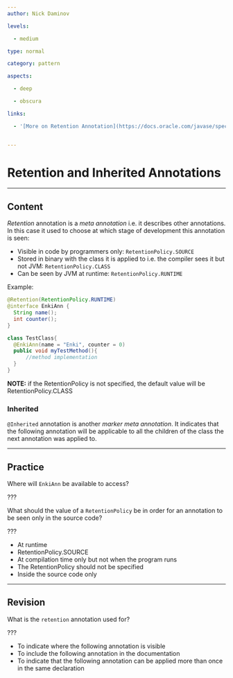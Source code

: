 ```yaml
---
author: Nick Daminov

levels:

  - medium

type: normal

category: pattern

aspects: 

  - deep

  - obscura

links:

  - '[More on Retention Annotation](https://docs.oracle.com/javase/specs/jls/se8/html/jls-9.html#jls-9.6.4.2){website}'


---
```


# Retention and Inherited Annotations

---
## Content

*Retention* annotation is a *meta annotation* i.e. it describes other annotations. In this case it used to choose at which stage of development this annotation is seen:
 - Visible in code by programmers only: `RetentionPolicy.SOURCE`
 - Stored in binary with the class it is applied to i.e. the compiler sees it but not JVM: `RetentionPolicy.CLASS`
 - Can be seen by JVM at runtime: `RetentionPolicy.RUNTIME`

Example:
```java
@Retention(RetentionPolicy.RUNTIME)
@interface EnkiAnn {
  String name();
  int counter();
}

class TestClass{   
  @EnkiAnn(name = "Enki", counter = 0)
  public void myTestMethod(){
      //method implementation
  }
}
```

**NOTE:** if the RetentionPolicy is not specified, the default value will be RetentionPolicy.CLASS

### Inherited

`@Inherited` annotation is another *marker meta annotation*. It indicates that the following annotation will be applicable to all the children of the class the next annotation was applied to.

---
## Practice

Where will `EnkiAnn` be available to access?

???

What should the value of a `RetentionPolicy` be in order for an annotation to be seen only in the source code?

???


* At runtime
* RetentionPolicy.SOURCE
* At compilation time only but not when the program runs
* The RetentionPolicy should not be specified
* Inside the source code only

---
## Revision

What is the `retention` annotation used for?

???


* To indicate where the following annotation is visible
* To include the following annotation in the documentation
* To indicate that the following annotation can be applied more than once in the same declaration